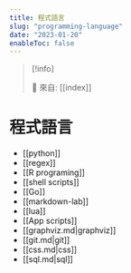 ```yaml
---
title: 程式語言
slug: "programming-language"
date: "2023-01-20"
enableToc: false
---
```


> [!info]
>
> 🌱 來自: [[index]]

# 程式語言

- [[python]]
- [[regex]]
- [[R programing]]
- [[shell scripts]]
- [[Go]]
- [[markdown-lab]]
- [[lua]]
- [[App scripts]]
- [[graphviz.md|graphviz]]
- [[git.md|git]]
- [[css.md|css]]
- [[sql.md|sql]]

